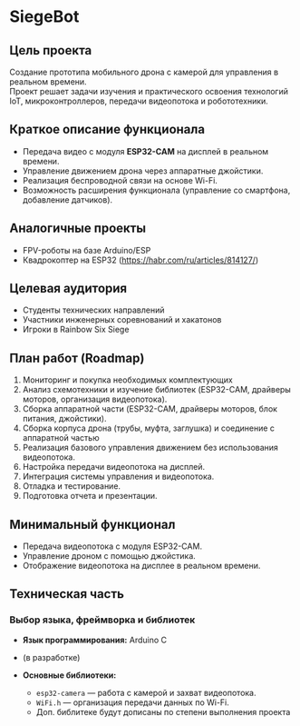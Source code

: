 # SiegeBot

## Цель проекта
Создание прототипа мобильного дрона с камерой для управления в реальном времени.  
Проект решает задачи изучения и практического освоения технологий IoT, микроконтроллеров, передачи видеопотока и робототехники.  


## Краткое описание функционала
- Передача видео с модуля **ESP32-CAM** на дисплей в реальном времени.  
- Управление движением дрона через аппаратные джойстики.
- Реализация беспроводной связи на основе Wi-Fi.  
- Возможность расширения функционала (управление со смартфона, добавление датчиков).  



## Аналогичные проекты  
- FPV-роботы на базе Arduino/ESP
- Квадрокоптер на ESP32 (https://habr.com/ru/articles/814127/)



## Целевая аудитория
- Студенты технических направлений 
- Участники инженерных соревнований и хакатонов
- Игроки в Rainbow Six Siege

## План работ (Roadmap)
1. Мониторинг и покупка необходимых комплектующих
2. Анализ схемотехники и изучение библиотек (ESP32-CAM, драйверы моторов, организация видеопотока).  
3. Сборка аппаратной части (ESP32-CAM, драйверы моторов, блок питания, джойстики).
4. Сборка корпуса дрона (трубы, муфта, заглушка) и соединение с аппаратной частью
5. Реализация базового управления движением без использования видеопотока.
6. Настройка передачи видеопотока на дисплей.  
5. Интеграция системы управления и видеопотока.  
6. Отладка и тестирование.  
7. Подготовка отчета и презентации.  



## Минимальный функционал
- Передача видеопотока с модуля ESP32-CAM.  
- Управление дроном с помощью джойстика.  
- Отображение видеопотока на дисплее в реальном времени.  



## Техническая часть

### Выбор языка, фреймворка и библиотек
- **Язык программирования:** Arduino C
- (в разработке) 

- **Основные библиотеки:**  
  - `esp32-camera` — работа с камерой и захват видеопотока.  
  - `WiFi.h` — организация передачи данных по Wi-Fi.  
  - Доп. библитеке будут дописаны по степени выполнения проекта


